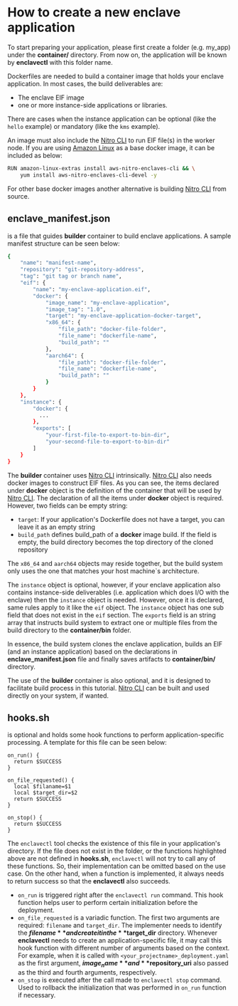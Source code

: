 # How to create a new enclave application
To start preparing your application, please first create a folder (e.g. my_app) under the **container/** directory. From now on, the application will be known by **enclavectl** with this folder name.

Dockerfiles are needed to build a container image that holds your enclave application. In most cases, the build deliverables are:
- The enclave EIF image
- one or more instance-side applications or libraries.

There are cases when the instance application can be optional (like the `hello` example) or mandatory (like the `kms` example).

An image must also include the [Nitro CLI](https://github.com/aws/aws-nitro-enclaves-cli) to run EIF file(s) in the worker node.
If you are using [Amazon Linux](https://hub.docker.com/_/amazonlinux) as a base docker image, it can be included as below:

```bash
RUN amazon-linux-extras install aws-nitro-enclaves-cli && \
    yum install aws-nitro-enclaves-cli-devel -y
```

For other base docker images another alternative is building [Nitro CLI](https://github.com/aws/aws-nitro-enclaves-cli) from source.

## enclave_manifest.json
is a file that guides **builder** container to build enclave applications. A sample manifest structure can be seen below:

```bash
{
    "name": "manifest-name",
    "repository": "git-repository-address",
    "tag": "git tag or branch name",
    "eif": {
        "name": "my-enclave-application.eif",
        "docker": {
            "image_name": "my-enclave-application",
            "image_tag": "1.0",
            "target": "my-enclave-application-docker-target",
            "x86_64": {
                "file_path": "docker-file-folder",
                "file_name": "dockerfile-name",
                "build_path": ""
            },
            "aarch64": {
                "file_path": "docker-file-folder",
                "file_name": "dockerfile-name",
                "build_path": ""
            }
        }
    },
    "instance": {
        "docker": {
          ...
        },
        "exports": [
            "your-first-file-to-export-to-bin-dir",
            "your-second-file-to-export-to-bin-dir"
        ]
    }
}
```

The **builder** container uses [Nitro CLI](https://github.com/aws/aws-nitro-enclaves-cli) intrinsically. [Nitro CLI](https://github.com/aws/aws-nitro-enclaves-cli) also needs docker images to construct EIF files. As you can see, the items declared under **docker** object is the definition of the container that will be used by [Nitro CLI](https://github.com/aws/aws-nitro-enclaves-cli). The declaration of all the items under **docker** object is required. However, two fields can be empty string:

- `target`: If your application's Dockerfile does not have a target, you can leave it as an empty string
- `build_path` defines build_path of a **docker** image build. If the field is empty, the build directory becomes the top directory of the cloned repository

The `x86_64` and `aarch64` objects may reside together, but the build system only uses the one that matches your host machine`s architecture.

The `instance` object is optional, however, if your enclave application also contains instance-side deliverables (i.e. application which does I/O with the enclave) then the `instance` object is needed. However, once it is declared, same rules apply to it like the `eif` object. The `instance` object has one sub field that does not exist in the `eif` section. The `exports` field is an string array that instructs build system to extract one or multiple files from the build directory to the **container/bin** folder.

In essence, the build system clones the enclave application, builds an EIF (and an instance application) based on the declarations in **enclave_manifest.json** file and finally saves artifacts to **container/bin/** directory.

The use of the **builder** container is also optional, and it is designed to facilitate build process in this tutorial. [Nitro CLI](https://github.com/aws/aws-nitro-enclaves-cli) can be built and used directly on your system, if wanted.

## hooks.sh
is optional and holds some hook functions to perform application-specific processing. A template for this file can be seen below:

```
on_run() {
  return $SUCCESS
}

on_file_requested() {
  local $filaname=$1
  local $target_dir=$2
  return $SUCCESS
}

on_stop() {
  return $SUCCESS
}

```

The `enclavectl` tool checks the existence of this file in your application's directory. If the file does not exist in the folder, or the functions highlighted above are not defined in **hooks.sh**, `enclavectl` will not try to call any of these functions. So, their implementation can be omitted based on the use case. On the other hand, when a function is implemented, it always needs to return success so that the **enclavectl** also succeeds.

  - `on_run` is triggered right after the `enclavectl run` command. This hook function helps user to perform certain initialization before the deployment.
  - `on_file_requested` is a variadic function. The first two arguments are required: `filename` and `target_dir`. The implementer needs to identify the **$filename** and create it in the **$target_dir** directory. Whenever **enclavectl** needs to create an application-specific file, it may call this hook function with different number of arguments based on the context. For example, when it is called with `<your_projectname>_deployment.yaml` as the first argument, **$image_name** and **$repository_uri** also passed as the third and fourth arguments, respectively.
  - `on_stop` is executed after the call made to `enclavectl stop` command. Used to rollback the initialization that was performed in `on_run` function if necessary.
